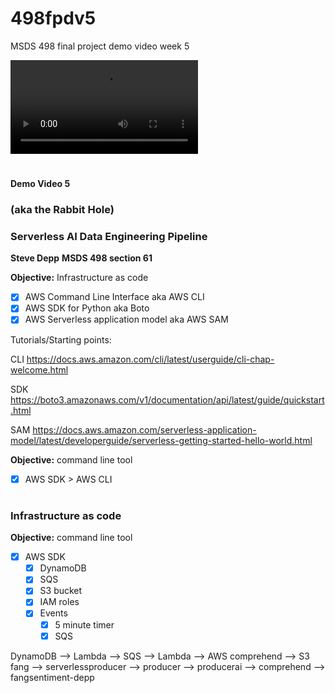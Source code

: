 # 498fpdv5
MSDS 498 final project demo video week 5

![demo](https://user-images.githubusercontent.com/38410965/112000824-b77ce100-8af4-11eb-821b-7059adcf0f23.mp4)

#

**Demo Video 5** 
### (aka the Rabbit Hole)

### Serverless AI Data Engineering Pipeline
**Steve Depp**
**MSDS 498 section 61**

**Objective:**  Infrastructure as code
- [x] AWS Command Line Interface aka AWS CLI
- [x] AWS SDK for Python aka Boto
- [x] AWS Serverless application model aka AWS SAM

Tutorials/Starting points:

CLI
https://docs.aws.amazon.com/cli/latest/userguide/cli-chap-welcome.html

SDK
https://boto3.amazonaws.com/v1/documentation/api/latest/guide/quickstart.html

SAM
https://docs.aws.amazon.com/serverless-application-model/latest/developerguide/serverless-getting-started-hello-world.html

**Objective:** command line tool
- [x] AWS SDK > AWS CLI

#

### Infrastructure as code

**Objective:** command line tool
- [x] AWS SDK   
  - [x] DynamoDB  
  - [x] SQS
  - [x] S3 bucket
  - [x] IAM roles
  - [x] Events
    - [x] 5 minute timer
    - [x] SQS

DynamoDB —> Lambda —>                   SQS —>        Lambda —>     AWS comprehend —> S3
fang —>             serverlessproducer —> producer —> producerai —> comprehend —>            fangsentiment-depp



